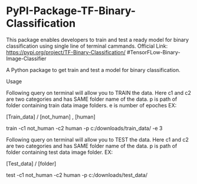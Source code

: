 # PyPI-Package-TF-Binary-Classification
This package enables developers to train and test a ready model for binary classification using single line of terminal cammands. 
Official Link: https://pypi.org/project/TF-Binary-Classification/
#TensorFLow-Binary-Image-Classifier

A Python package to get train and test a model for binary classification.

Usage

Following query on terminal will allow you to TRAIN the data. Here c1 and c2 are two categories and has SAME folder name of the data. p is path of folder containing train data image folders. e is number of epoches EX:

[Train_data] / 
        [not_human] , [human]

train -c1 not_human -c2 human -p c:/downloads/train_data/ -e 3

Following query on terminal will allow you to TEST the data. Here c1 and c2 are two categories and has SAME folder name of the data. p is path of folder containing test data image folder. EX:

[Test_data] / 
        [folder]

test -c1 not_human -c2 human -p c:/downloads/test_data/ 
